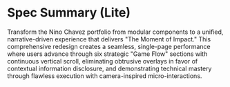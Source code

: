 # Spec Summary (Lite)

Transform the Nino Chavez portfolio from modular components to a unified, narrative-driven experience that delivers "The Moment of Impact." This comprehensive redesign creates a seamless, single-page performance where users advance through six strategic "Game Flow" sections with continuous vertical scroll, eliminating obtrusive overlays in favor of contextual information disclosure, and demonstrating technical mastery through flawless execution with camera-inspired micro-interactions.